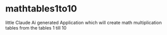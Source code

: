 # mathtables1to10
little Claude Ai generated Application which will create math multiplication tables from the tables 1 till 10
